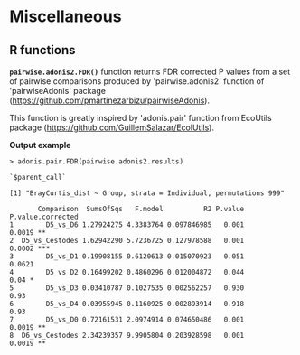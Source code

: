 # Miscellaneous

## R functions

**`pairwise.adonis2.FDR()`** function returns FDR corrected P values from a set of pairwise comparisons produced by 'pairwise.adonis2' function of 'pairwiseAdonis' package (https://github.com/pmartinezarbizu/pairwiseAdonis).

This function is greatly inspired by 'adonis.pair' function from EcoUtils package (https://github.com/GuillemSalazar/EcolUtils).

**Output example**

```
> adonis.pair.FDR(pairwise.adonis2.results)

`$parent_call`

[1] "BrayCurtis_dist ~ Group, strata = Individual, permutations 999"

       Comparison  SumsOfSqs   F.model          R2 P.value P.value.corrected
1        D5_vs_D6 1.27924275 4.3383764 0.097846985   0.001         0.0019 **
2  D5_vs_Cestodes 1.62942290 5.7236725 0.127978588   0.001        0.0002 ***
3        D5_vs_D1 0.19908155 0.6120613 0.015070923   0.051            0.0621
4        D5_vs_D2 0.16499202 0.4860296 0.012004872   0.044            0.04 *
5        D5_vs_D3 0.03410787 0.1027535 0.002562257   0.930              0.93
6        D5_vs_D4 0.03955945 0.1160925 0.002893914   0.918              0.93
7        D5_vs_D0 0.72161531 2.0974914 0.074650486   0.001         0.0019 **
8  D6_vs_Cestodes 2.34239357 9.9905804 0.203928598   0.001         0.0019 **
```
